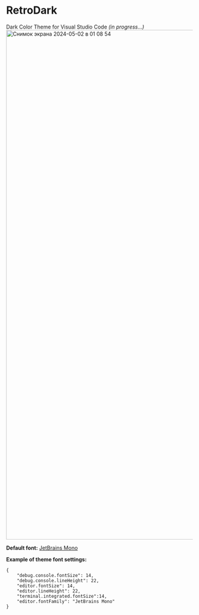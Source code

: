 # RetroDark
Dark Color Theme for Visual Studio Code
*(in progress...)*
<img width="1372" alt="Снимок экрана 2024-05-02 в 01 08 54" src="https://github.com/vettspace/RetroDark/assets/8165581/8ce2f299-b18e-424f-b7cf-92e2434113af">

**Default font:** [JetBrains Mono](https://www.jetbrains.com/lp/mono/)

**Example of theme font settings:**
```
{
    "debug.console.fontSize": 14,
    "debug.console.lineHeight": 22,
    "editor.fontSize": 14,
    "editor.lineHeight": 22,
    "terminal.integrated.fontSize":14,
    "editor.fontFamily": "JetBrains Mono"
}
```
